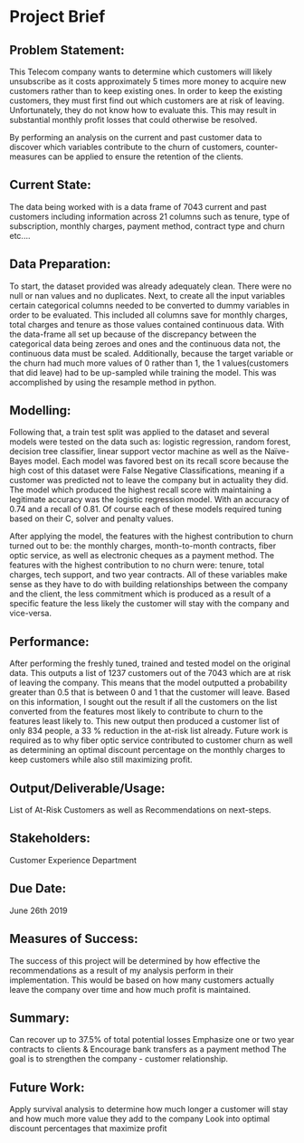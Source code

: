# **Project Brief**

## **Problem Statement:** 
This Telecom company wants to determine which customers will likely unsubscribe as it costs approximately 5 times more money to acquire new customers rather than to keep existing ones. In order to keep the existing customers, they must first find out which customers are at risk of leaving. Unfortunately, they do not know how to evaluate this. This may result in substantial monthly profit losses that could otherwise be resolved.

By performing an analysis on the current and past customer data to discover which variables contribute to the churn of customers, counter-measures can be applied to ensure the retention of the clients.

## **Current State:**
The data being worked with is a data frame of 7043 current and past customers including information across 21 columns such as tenure, type of subscription, monthly charges, payment method, contract type and churn etc....

## **Data Preparation:**
To start, the dataset provided was already adequately clean. There were no null or  nan values and no duplicates. Next, to create all the input variables certain categorical columns needed to be converted to dummy variables in order to be evaluated. This included all columns save for monthly charges, total charges and tenure as those values contained continuous data. With the data-frame all set up because of the discrepancy between the categorical data being zeroes and ones and the continuous data not, the continuous data must be scaled. Additionally, because the target variable or the churn had much more values of 0 rather than 1, the 1 values(customers that did leave) had to be up-sampled while training the model. This was accomplished by using the resample method in python. 

## **Modelling:**
Following that, a train test split was applied to the dataset and several models were tested on the data such as: logistic regression, random forest, decision tree classifier, linear support vector machine as well as the Naïve-Bayes model. Each model was favored best on its recall score because the high cost of this dataset were False Negative Classifications, meaning if a customer was predicted not to leave the company but in actuality they did. The model which produced the highest recall score with maintaining a legitimate accuracy was the logistic regression model. With an accuracy of 0.74 and a recall of 0.81. Of course each of these models required tuning based on their C, solver and penalty values.

After applying the model, the features with the highest contribution to churn turned out to be: the monthly charges, month-to-month contracts, fiber optic service, as well as electronic cheques as a payment method. The features with the highest contribution to no churn were: tenure, total charges, tech support, and two year contracts. All of these variables make sense as they have to do with building relationships between the company and the client, the less commitment which is produced as a result of a specific feature the less likely the customer will stay with the company and vice-versa.

## **Performance:**
After performing the freshly tuned, trained and tested model on the original data. This outputs a list of 1237 customers out of the 7043 which are at risk of leaving the company. This means that the model outputted a probability greater than 0.5 that is between 0 and 1 that the customer will leave. Based on this information, I sought out the result if all the customers on the list converted from the features most likely to contribute to churn to the features least likely to. This new output then produced a customer list of only 834 people, a 33 % reduction in the at-risk list already. Future work is required as to why fiber optic service contributed to customer churn as well as determining an optimal discount percentage on the monthly charges to keep customers while also still maximizing profit.

## **Output/Deliverable/Usage:**
List of At-Risk Customers as well as Recommendations on next-steps.

## **Stakeholders:**
Customer Experience Department

## **Due Date:**
June 26th 2019

## **Measures of Success:**
The success of this project will be determined by how effective the recommendations as a result of my analysis perform in their implementation. This would be based on how many customers actually leave the company over time and how much profit is maintained. 

## **Summary:**
Can recover up to 37.5% of total potential losses
Emphasize one or two year contracts to clients & Encourage bank transfers as a payment method
The goal is to strengthen the company - customer relationship.

## **Future Work:**
Apply survival analysis to determine how much longer a customer will stay and how much more value they add to the company
Look into optimal discount percentages that maximize profit



